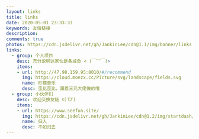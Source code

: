```yaml
---
layout: links
title: links
date: 2020-05-01 23:33:33
keywords: 友情链接
description: 
comments: true
photos: https://cdn.jsdelivr.net/gh/JankinLee/cdn@1.1/img/banner/links.jpg
links:
  - group: 个人项目
    desc: 充分说明这家伙是条咸鱼 < (￣︶￣)>
    items:
    - url: http://47.98.159.95:8010/#/recommend
      img: https://cloud.moezx.cc/Picture/svg/landscape/fields.svg
      name: 柠檬音乐
      desc: 歪比歪比，跟着三元大佬做的哦
  - group: 小伙伴们
    desc: 欢迎交换友链 ꉂ(ˊᗜˋ)
    items:
    - url: https://www.seefun.site/
      img: https://cdn.jsdelivr.net/gh/JankinLee/cdn@1.2/img/startdash/bloodBorne.jpg
      name: 归人
      desc: 不如归去
---
```


